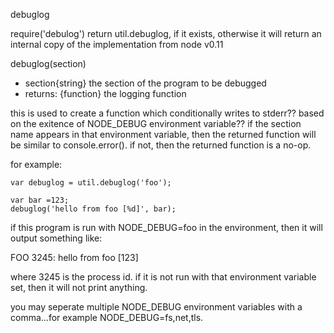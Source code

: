debuglog

require('debulog')
return util.debuglog, if it exists, otherwise it will return an internal copy of the implementation from node v0.11

debuglog(section)
* section{string} the section of the program to be debugged
* returns: {function} the logging function

this is used to create a function which conditionally writes to stderr?? based on the exitence of NODE_DEBUG environment variable?? if the section name appears in that environment variable, then the returned function will be similar to console.error(). if not, then the returned function is a no-op.

for example:

```
var debuglog = util.debuglog('foo');

var bar =123;
debuglog('hello from foo [%d]', bar);
```

if this program is run with NODE_DEBUG=foo in the environment, then it will output something like:

FOO 3245: hello from foo [123]

where 3245 is the process id. if it is not run with that environment variable set, then it will not print anything.

you may seperate multiple NODE_DEBUG environment variables with a comma...for example NODE_DEBUG=fs,net,tls.